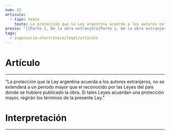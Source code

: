 ```yaml
---
num: 15
articulo:
  - tipo: texto
    texto: La protección que la Ley argentina acuerda a los autores extranjeros, no se extenderá a un período mayor que el reconocido por las Leyes del país donde se hubiere publicado la obra. Si tales Leyes acuerdan una protección mayor, regirán los términos de la presente Ley.
previo: "[[Parte 1, De la obra extranjera|Parte 1, De la obra extranjera]]"
tags:
  - ingeniería-electrónica/legal/articulo
---
```

# Artículo
---
"La protección que la Ley argentina acuerda a los autores extranjeros, no se extenderá a un período mayor que el reconocido por las Leyes del país donde se hubiere publicado la obra. Si tales Leyes acuerdan una protección mayor, regirán los términos de la presente Ley."

# Interpretación
---
